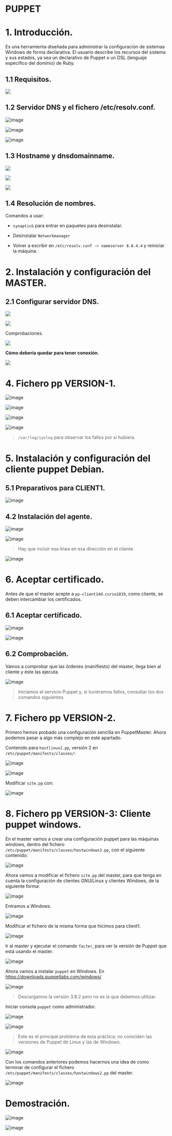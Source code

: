 # PUPPET

# 1. Introducción.

Es una herramienta diseñada para administrar la configuración de sistemas Windows de forma declarativa. El usuario describe los recursos del sistema y sus estados, ya sea un declarativo de Puppet o un DSL (lenguaje específico del dominio) de Ruby.

## 1.1 Requisitos.

![](./img/0.PNG)

## 1.2 Servidor DNS y el fichero /etc/resolv.conf.

![image](./img/1.PNG)

![image](./img/2.PNG)

![image](./img/aa.PNG)

## 1.3 Hostname y dnsdomainname.

![](./img/3.PNG)

![](./img/4.PNG)

![](./img/5.PNG)

## 1.4 Resolución de nombres.

Comandos a usar:

* `synaptic&` para entrar en paquetes para desinstalar.

* Desinstalar `Networkmanager`

* Volver a escribir en `/etc/resolv.conf -> nameserver 8.8.4.4` y reiniciar la máquina.

# 2. Instalación y configuración del MASTER.

## 2.1 Configurar servidor DNS.

![](./img/6.PNG)

![](./img/7.PNG)

Comprobaciones.

![](./img/8.PNG)

**Cómo deberia quedar para tener conexión.**

![](./img/9.PNG)

# 4. Fichero pp VERSION-1.

![image](./img/10.PNG)

![image](./img/11.PNG)

![image](./img/12.PNG)

![image](./img/13.PNG)

> `/var/log/syslog` para observar los fallos por si hubiera.

# 5. Instalación y configuración del cliente puppet Debian.

## 5.1 Preparativos para CLIENT1.

![image](./img/14.PNG)

## 4.2 Instalación del agente.

![image](./img/15.PNG)

![image](./img/16.PNG)

> Hay que incluir esa línea en esa dirección en el cliente.

![image](./img/17.PNG)

# 6. Aceptar certificado.

Antes de que el master acepte a `pp-client14d.curso1819`, como cliente, se deben intercambiar los certificados.

## 6.1 Aceptar certificado.

![image](./img/18.PNG)

![image](./img/19.PNG)

## 6.2 Comprobación.

Vamos a comprobar que las órdenes (manifiesto) del master, llega
bien al cliente y éste las ejecuta.

![image](./img/20.PNG)

> Iniciamos el servicio Puppet y, si tuviéramos fallos, consultar los dos comandos siguientes.

# 7. Fichero pp VERSION-2.

Primero hemos probado una configuración sencilla en PuppetMaster. Ahora podemos pasar a algo más complejo en este apartado.

Contenido para `hostlinux2.pp`, versión 2 en `/etc/puppet/manifests/classes/`:

![image](./img/21.PNG)

![image](./img/22.PNG)

Modificar `site.pp` con:

![image](./img/23.PNG)

# 8. Fichero pp VERSION-3: Cliente puppet windows.

En el master vamos a crear una configuración puppet para las máquinas windows, dentro del fichero `/etc/puppet/manifests/classes/hostwindows3.pp`, con el siguiente contenido:

![image](./img/24.PNG)

Ahora vamos a modificar el fichero `site.pp` del master, para que tenga en cuenta la configuración de clientes GNU/Linux y clientes Windows, de la siguiente forma:

![image](./img/25.PNG)

Entramos a Windows.

![image](./img/26.PNG)

Modificar el fichero de la misma forma que hicimos para client1.

![image](./img/27.PNG)

Ir al master y ejecutar el comando `facter`, para ver la versión de Puppet que está usando el master.

![image](./img/28.PNG)

Ahora vamos a instalar `puppet` en Windows. En https://downloads.puppetlabs.com/windows/

![image](./img/29.PNG)

> Descargamos la versión 3.8.2 pero no es la que debemos utilizar.

Iniciar consola `puppet` como administrador.

![image](./img/30.PNG)

![image](./img/31.PNG)

> Este es el principal problema de esta práctica; no coinciden las versiones de Puppet de Linux y las de Windows.

![image](./img/32.PNG)

Con los comandos anteriores podemos hacernos una idea de como terminar de configurar el fichero `/etc/puppet/manifests/classes/hostwindows2.pp` del master.

![image](./img/33.PNG)

# Demostración.

![image](./img/37.PNG)

![image](./img/36.PNG)
